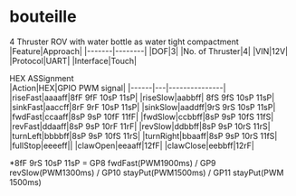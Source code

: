 # bouteille
4 Thruster ROV with water bottle as water tight compactment  
|Feature|Approach|
|-------|--------|
|DOF|3|
|No. of Thruster|4|
|VIN|12V|
|Protocol|UART|
|Interface|Touch|


HEX ASSignment  
|Action|HEX|GPIO PWM signal|
|------|---|---------------|
|riseFast|aaaaff|8fF 9fF 10sP 11sP|
|riseSlow|aabbff| 8fS 9fS 10sP 11sP|
|sinkFast|aaccff|8rF 9rF 10sP 11sP|
|sinkSlow|aaddff|9rS 9rS 10sP 11sP|
|fwdFast|ccaaff|8sP 9sP 10fF 11fF|
|fwdSlow|ccbbff|8sP 9sP 10fS 11fS|
|revFast|ddaaff|8sP 9sP 10rF 11rF|
|revSlow|ddbbff|8sP 9sP 10rS 11rS|
|turnLeft|bbbbff|8sP 9sP 10fS 11rS|
|turnRight|bbaaff|8sP 9sP 10rS 11fS|
|fullStop|eeeeff||
|clawOpen|eeaaff|12fF|
|clawClose|eebbff|12rF|

*8fF 9rS 10sP 11sP = GP8 fwdFast(PWM1900ms) / GP9 revSlow(PWM1300ms) / GP10 stayPut(PWM1500ms) / GP11 stayPut(PWM 1500ms) 
